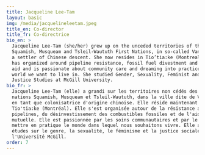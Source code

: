 ```yaml
---
title: Jacqueline Lee-Tam
layout: basic
img: /media/jacquelineleetam.jpeg
title_en: Co-director
title_fr: Co-directrice
bio_en: >
  Jacqueline Lee-Tam (she/her) grew up on the unceded territories of the
  Squamish, Musqueam and Tsleil-Waututh First Nations, in so-called Vancouver as
  a settler of Chinese descent. She now resides in Tio’tia:ke (Montreal). She
  has organized around pipeline resistance, fossil fuel divestment and mutual
  aid and is passionate about community care and dreaming into practice the
  world we want to live in. She studied Gender, Sexuality, Feminist and Social
  Justice Studies at McGill University.
bio_fr: >
  Jacqueline Lee-Tam (elle) a grandi sur les territoires non cédés des Premières
  nations Squamish, Musqueam et Tsleil-Waututh, dans la ville dite de Vancouver,
  en tant que colonisatrice d'origine chinoise. Elle réside maintenant à
  Tio'tia:ke (Montréal). Elle s'est organisée autour de la résistance aux
  pipelines, du désinvestissement des combustibles fossiles et de l'aide
  mutuelle. Elle est passionnée par les soins communautaires et par le rêve de
  mettre en pratique le monde dans lequel nous souhaitons vivre. Elle a fait des
  études sur le genre, la sexualité, le féminisme et la justice sociale à
  l'Université McGill.
order: 7
---
```

